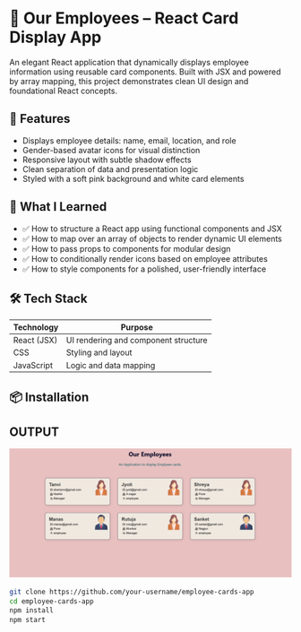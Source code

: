 # 👥 Our Employees – React Card Display App

An elegant React application that dynamically displays employee information using reusable card components. Built with JSX and powered by array mapping, this project demonstrates clean UI design and foundational React concepts.

## 🚀 Features

- Displays employee details: name, email, location, and role
- Gender-based avatar icons for visual distinction
- Responsive layout with subtle shadow effects
- Clean separation of data and presentation logic
- Styled with a soft pink background and white card elements

## 🧠 What I Learned

- ✅ How to structure a React app using functional components and JSX
- ✅ How to map over an array of objects to render dynamic UI elements
- ✅ How to pass props to components for modular design
- ✅ How to conditionally render icons based on employee attributes
- ✅ How to style components for a polished, user-friendly interface

## 🛠️ Tech Stack

| Technology | Purpose |
|------------|---------|
| React (JSX) | UI rendering and component structure |
| CSS        | Styling and layout |
| JavaScript | Logic and data mapping |

## 📦 Installation

## OUTPUT
![OutPut_Screenshot](public/Screenshot.png)
```bash
git clone https://github.com/your-username/employee-cards-app
cd employee-cards-app
npm install
npm start
